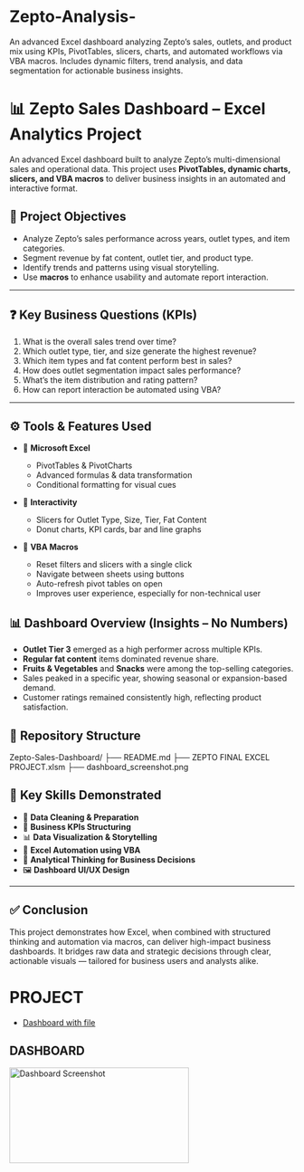 # Zepto-Analysis-
An advanced Excel dashboard analyzing Zepto’s sales, outlets, and product mix using KPIs, PivotTables, slicers, charts, and automated workflows via VBA macros. Includes dynamic filters, trend analysis, and data segmentation for actionable business insights.


# 📊 Zepto Sales Dashboard – Excel Analytics Project

An advanced Excel dashboard built to analyze Zepto’s multi-dimensional sales and operational data. This project uses **PivotTables, dynamic charts, slicers, and VBA macros** to deliver business insights in an automated and interactive format.

## 🎯 Project Objectives

- Analyze Zepto’s sales performance across years, outlet types, and item categories.  
- Segment revenue by fat content, outlet tier, and product type.  
- Identify trends and patterns using visual storytelling.  
- Use **macros** to enhance usability and automate report interaction.

---

## ❓ Key Business Questions (KPIs)

1. What is the overall sales trend over time?  
2. Which outlet type, tier, and size generate the highest revenue?  
3. Which item types and fat content perform best in sales?  
4. How does outlet segmentation impact sales performance?  
5. What’s the item distribution and rating pattern?  
6. How can report interaction be automated using VBA?

---

## ⚙️ Tools & Features Used

- 📌 **Microsoft Excel**
  - PivotTables & PivotCharts  
  - Advanced formulas & data transformation  
  - Conditional formatting for visual cues

- 📍 **Interactivity**
  - Slicers for Outlet Type, Size, Tier, Fat Content  
  - Donut charts, KPI cards, bar and line graphs

- 🤖 **VBA Macros**
  - Reset filters and slicers with a single click  
  - Navigate between sheets using buttons  
  - Auto-refresh pivot tables on open  
  - Improves user experience, especially for non-technical user

## 📊 Dashboard Overview (Insights – No Numbers)

- **Outlet Tier 3** emerged as a high performer across multiple KPIs.  
- **Regular fat content** items dominated revenue share.  
- **Fruits & Vegetables** and **Snacks** were among the top-selling categories.  
- Sales peaked in a specific year, showing seasonal or expansion-based demand.  
- Customer ratings remained consistently high, reflecting product satisfaction.

## 📂 Repository Structure
Zepto-Sales-Dashboard/
├── README.md
├── ZEPTO FINAL EXCEL PROJECT.xlsm
├── dashboard_screenshot.png

## 📌 Key Skills Demonstrated

- 🧹 **Data Cleaning & Preparation**  
- 🎯 **Business KPIs Structuring**  
- 📊 **Data Visualization & Storytelling**  
- 🤖 **Excel Automation using VBA**  
- 🧠 **Analytical Thinking for Business Decisions**  
- 🖼️ **Dashboard UI/UX Design**

---

## ✅ Conclusion

This project demonstrates how Excel, when combined with structured thinking and automation via macros, can deliver high-impact business dashboards. It bridges raw data and strategic decisions through clear, actionable visuals — tailored for business users and analysts alike.

# PROJECT
- <a href="https://github.com/ankit200124/Zepto-Analysis-/blob/main/ZEPTO%20FINAL%20EXCEL%20PROJECT.xlsm"> Dashboard with file</a>


## DASHBOARD
<img width="317" height="169" alt="Dashboard Screenshot" src="https://github.com/user-attachments/assets/87dfb2f9-8a15-49db-96cf-7dde4b06923f" />




